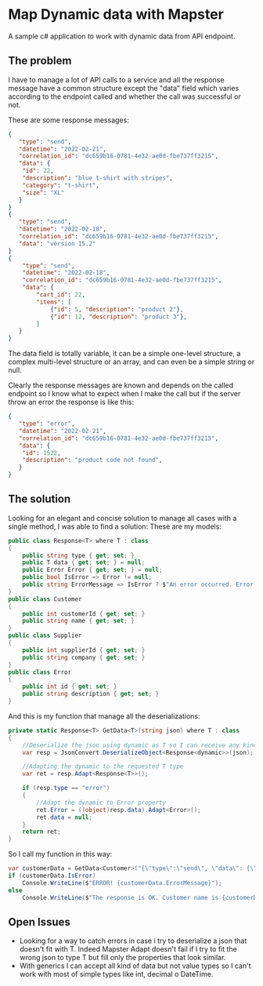 # Map Dynamic data with Mapster
A sample c# application to work with dynamic data from API endpoint.

## The problem

I have to manage a lot of API calls to a service and all the response message have a common structure except the "data" field which varies according to the endpoint called and whether the call was successful or not.

These are some response messages:

```json
{
   "type": "send",
   "datetime": "2022-02-21",
   "correlation_id": "dc659b16-0781-4e32-ae0d-fbe737ff3215",
   "data": {
	"id": 22,
	"description": "blue t-shirt with stripes",
	"category": "t-shirt",
	"size": "XL"
   }
}
{
   "type": "send",
   "datetime": "2022-02-18",
   "correlation_id": "dc659b16-0781-4e32-ae0d-fbe737ff3215",
   "data": "version 15.2"
}
{
    "type": "send",
    "datetime": "2022-02-18",
    "correlation_id": "dc659b16-0781-4e32-ae0d-fbe737ff3215",
    "data": {
        "cart_id": 22,
        "items": [
            {"id": 5, "description": "product 2"},
            {"id": 12, "description": "product 3"},
        ] 
   }
}
```
The data field is totally variable, it can be a simple one-level structure, a complex multi-level structure or an array, and can even be a simple string or null.

Clearly the response messages are known and depends on the called endpoint so I know what to expect when I make the call but if the server throw an error the response is like this:
```json
{
   "type": "error",
   "datetime": "2022-02-21",
   "correlation_id": "dc659b16-0781-4e32-ae0d-fbe737ff3215",
   "data": {
	"id": 1522,
	"description": "product code not found",
   }
}

```
## The solution
Looking for an elegant and concise solution to manage all cases with a single method, I was able to find a solution:
These are my models:

```csharp
public class Response<T> where T : class
{
	public string type { get; set; }
	public T data { get; set; } = null;
	public Error Error { get; set; } = null;
	public bool IsError => Error != null;
	public string ErrorMessage => IsError ? $"An error occurred. Error code {Error.id} - {Error.description}" : "";
}
public class Customer
{
	public int customerId { get; set; }
	public string name { get; set; }
}
public class Supplier
{
	public int supplierId { get; set; }
	public string company { get; set; }
}
public class Error
{
	public int id { get; set; }
	public string description { get; set; }
}
```

And this is my function that manage all the deserializations:

```csharp
private static Response<T> GetData<T>(string json) where T : class
{
    //Deserialize the json using dynamic as T so I can receive any kind of data structure
    var resp = JsonConvert.DeserializeObject<Response<dynamic>>(json);

    //Adapting the dynamic to the requested T type
    var ret = resp.Adapt<Response<T>>();

	if (resp.type == "error")
	{
		//Adapt the dynamic to Error property
		ret.Error = ((object)resp.data).Adapt<Error>();
		ret.data = null;
	}
	return ret;
}
```

So I call my function in this way:

```csharp
var customerData = GetData<Customer>("{\"type\":\"send\", \"data\": {\"id\":1, \"name\": \"John Ross\"}}");
if (customerData.IsError)
	Console.WriteLine($"ERROR! {customerData.ErrorMessage}");
else
	Console.WriteLine($"The response is OK. Customer name is {customerData.data.name}");
```
## Open Issues
- Looking for a way to catch errors in case i try to deserialize a json that doesn't fit with T. Indeed Mapster Adapt doesn't fail if I try to fit the wrong json to type T but fill only the properties that look similar.
- With generics I can accept all kind of data but not value types so I can't work with most of simple types like int, decimal o DateTime.
